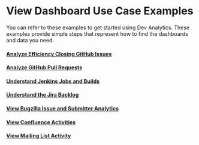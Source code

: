 # View Dashboard Use Case Examples

You can refer to these examples to get started using Dev Analytics. These examples provide simple steps that represent how to find the dashboards and data you need.

#### [Analyze Efficiency Closing GitHub Issues](analyze-efficiency-closing-github-issues.md)

#### [Analyze GitHub Pull Requests](analyze-github-pull-requests.md)

#### [Understand Jenkins Jobs and Builds](understand-jenkins-jobs-and-builds.md)

#### [Understand the Jira Backlog](understand-the-jira-backlog.md)

#### [View Bugzilla Issue and Submitter Analytics](view-bugzilla-issue-and-submitter-analytics.md)

#### [View Confluence Activities](view-confluence-activities.md)

#### [View Mailing List Activity](view-mailing-list-activity.md)

